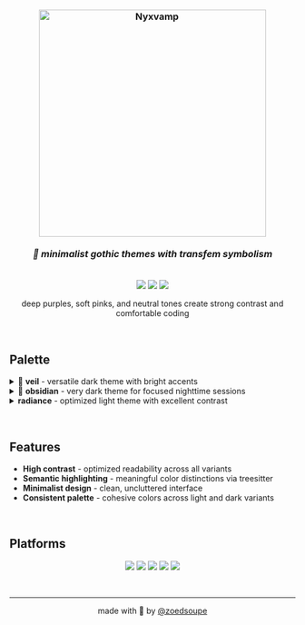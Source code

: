 <h3 align="center">
	<img src="../logo.png" width="400" alt="Nyxvamp"/>
	<br/><br/>
	<i>🌙 minimalist gothic themes with transfem symbolism</i>
	<br/><br/>
</h3>

<p align="center">
	<a href="https://github.com/nyxvamp-theme/nyxvamp/stargazers"><img src="https://img.shields.io/github/stars/nyxvamp-theme/nyxvamp?colorA=1e1e2e&colorB=ff79c6&style=for-the-badge"></a>
	<a href="https://github.com/nyxvamp-theme/nyxvamp/issues"><img src="https://img.shields.io/github/issues/nyxvamp-theme/nyxvamp?colorA=1e1e2e&colorB=f1fa8c&style=for-the-badge"></a>
	<a href="https://github.com/nyxvamp-theme/nyxvamp/contributors"><img src="https://img.shields.io/github/contributors/nyxvamp-theme/nyxvamp?colorA=1e1e2e&colorB=8be9fd&style=for-the-badge"></a>
</p>

<p align="center">
	deep purples, soft pinks, and neutral tones create strong contrast and comfortable coding
</p>

&nbsp;

## Palette

<details>
<summary>🌙 <strong>veil</strong> - versatile dark theme with bright accents</summary>

&nbsp;

<table>
	<tr>
		<th></th>
		<th>Hex</th>
		<th>RGB</th>
		<th>Usage</th>
	</tr>
	<tr>
		<td><img src="https://via.placeholder.com/23/1E1E2E/1E1E2E.png" width="23" height="23"/></td>
		<td><code>#1E1E2E</code></td>
		<td><code>rgb(30, 30, 46)</code></td>
		<td>Background</td>
	</tr>
	<tr>
		<td><img src="https://via.placeholder.com/23/D9E0EE/D9E0EE.png" width="23" height="23"/></td>
		<td><code>#D9E0EE</code></td>
		<td><code>rgb(217, 224, 238)</code></td>
		<td>Foreground</td>
	</tr>
</table>

</details>

<details>
<summary>🦇 <strong>obsidian</strong> - very dark theme for focused nighttime sessions</summary>

&nbsp;

<table>
	<tr>
		<th></th>
		<th>Hex</th>
		<th>RGB</th>
		<th>Usage</th>
	</tr>
	<tr>
		<td><img src="https://via.placeholder.com/23/000A0F/000A0F.png" width="23" height="23"/></td>
		<td><code>#000A0F</code></td>
		<td><code>rgb(0, 10, 15)</code></td>
		<td>Background</td>
	</tr>
	<tr>
		<td><img src="https://via.placeholder.com/23/C0C0CE/C0C0CE.png" width="23" height="23"/></td>
		<td><code>#C0C0CE</code></td>
		<td><code>rgb(192, 192, 206)</code></td>
		<td>Foreground</td>
	</tr>
</table>

</details>

<details>
<summary><strong>radiance</strong> - optimized light theme with excellent contrast</summary>

&nbsp;

<table>
	<tr>
		<th></th>
		<th>Hex</th>
		<th>RGB</th>
		<th>Usage</th>
	</tr>
	<tr>
		<td><img src="https://via.placeholder.com/23/F7F7FF/F7F7FF.png" width="23" height="23"/></td>
		<td><code>#F7F7FF</code></td>
		<td><code>rgb(247, 247, 255)</code></td>
		<td>Background</td>
	</tr>
	<tr>
		<td><img src="https://via.placeholder.com/23/1E1E2E/1E1E2E.png" width="23" height="23"/></td>
		<td><code>#1E1E2E</code></td>
		<td><code>rgb(30, 30, 46)</code></td>
		<td>Foreground</td>
	</tr>
</table>

</details>

&nbsp;

## Features

- **High contrast** - optimized readability across all variants
- **Semantic highlighting** - meaningful color distinctions via treesitter
- **Minimalist design** - clean, uncluttered interface
- **Consistent palette** - cohesive colors across light and dark variants

&nbsp;

## Platforms

<p align="center">
	<a href="../helix"><img src="https://img.shields.io/badge/Helix-1e1e2e?style=for-the-badge&logo=data:image/svg+xml;base64,PHN2ZyB3aWR0aD0iMjQiIGhlaWdodD0iMjQiIHZpZXdCb3g9IjAgMCAyNCAyNCIgZmlsbD0ibm9uZSIgeG1sbnM9Imh0dHA6Ly93d3cudzMub3JnLzIwMDAvc3ZnIj4KPHBhdGggZD0iTTEyIDJMMTMuMDkgOC4yNkwyMCAxMkwxMy4wOSAxNS43NEwxMiAyMkwxMC45MSAxNS43NEw0IDEyTDEwLjkxIDguMjZMMTIgMloiIGZpbGw9IiNmZjc5YzYiLz4KPC9zdmc+"/></a>
	<a href="../zed"><img src="https://img.shields.io/badge/Zed-1e1e2e?style=for-the-badge&logo=zedindustries&logoColor=8be9fd"/></a>
	<a href="../vscode"><img src="https://img.shields.io/badge/VS_Code-1e1e2e?style=for-the-badge&logo=visual-studio-code&logoColor=bd93f9"/></a>
	<a href="../rio"><img src="https://img.shields.io/badge/Rio_Terminal-1e1e2e?style=for-the-badge&logo=data:image/svg+xml;base64,PHN2ZyB3aWR0aD0iMjQiIGhlaWdodD0iMjQiIHZpZXdCb3g9IjAgMCAyNCAyNCIgZmlsbD0ibm9uZSIgeG1sbnM9Imh0dHA6Ly93d3cudzMub3JnLzIwMDAvc3ZnIj4KPHJlY3QgeD0iMiIgeT0iMyIgd2lkdGg9IjIwIiBoZWlnaHQ9IjE4IiByeD0iMiIgZmlsbD0iIzUwZmE3YiIvPgo8L3N2Zz4K"/></a>
	<a href="../warp"><img src="https://img.shields.io/badge/Warp-1e1e2e?style=for-the-badge&logo=warp&logoColor=f1fa8c"/></a>
</p>

&nbsp;

---

<p align="center">
	made with 💖 by <a href="https://github.com/zoedsoupe">@zoedsoupe</a>
</p>
